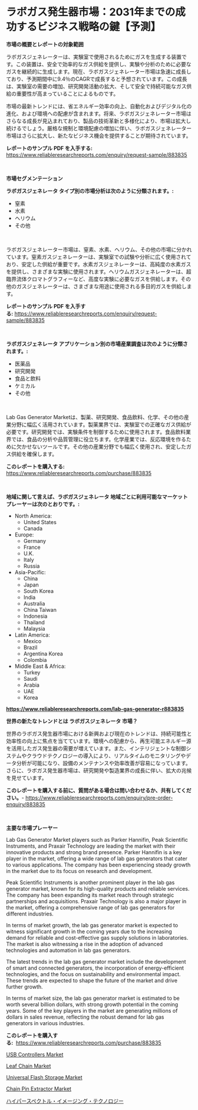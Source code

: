 <p><h1>ラボガス発生器市場：2031年までの成功するビジネス戦略の鍵【予測】</h1></p><p><strong>市場の概要とレポートの対象範囲</strong></p>
<p><p>ラボガスジェネレーターは、実験室で使用されるためにガスを生成する装置です。この装置は、安全で効率的なガス供給を提供し、実験や分析のために必要なガスを継続的に生成します。現在、ラボガスジェネレーター市場は急速に成長しており、予測期間中に9.4％のCAGRで成長すると予想されています。この成長は、実験室の需要の増加、研究開発活動の拡大、そして安全で持続可能なガス供給の重要性が高まっていることによるものです。</p><p>市場の最新トレンドには、省エネルギー効率の向上、自動化およびデジタル化の進化、および環境への配慮が含まれます。将来、ラボガスジェネレーター市場はさらなる成長が見込まれており、製品の技術革新と多様化により、市場は拡大し続けるでしょう。厳格な規制と環境配慮の増加に伴い、ラボガスジェネレーター市場はさらに拡大し、新たなビジネス機会を提供することが期待されています。</p></p>
<p><strong>レポートのサンプル PDF を入手する:</strong> <a href="https://www.reliableresearchreports.com/enquiry/request-sample/883835">https://www.reliableresearchreports.com/enquiry/request-sample/883835</a></p>
<p>&nbsp;</p>
<p><strong>市場セグメンテーション</strong></p>
<p><strong>ラボガスジェネレータ タイプ別の市場分析は次のように分類されます。:</strong></p>
<p><ul><li>窒素</li><li>水素</li><li>ヘリウム</li><li>その他</li></ul></p>
<p>&nbsp;</p>
<p><p>ラボガスジェネレーター市場は、窒素、水素、ヘリウム、その他の市場に分かれています。窒素ガスジェネレーターは、実験室での試験や分析に広く使用されており、安定した供給が重要です。水素ガスジェネレーターは、高純度の水素ガスを提供し、さまざまな実験に使用されます。ヘリウムガスジェネレーターは、超臨界流体クロマトグラフィーなど、高度な実験に必要なガスを供給します。その他のガスジェネレーターは、さまざまな用途に使用される多目的ガスを供給します。</p></p>
<p><strong>レポートのサンプル PDF を入手する:</strong>&nbsp;<a href="https://www.reliableresearchreports.com/enquiry/request-sample/883835">https://www.reliableresearchreports.com/enquiry/request-sample/883835</a></p>
<p>&nbsp;</p>
<p><strong> ラボガスジェネレータ アプリケーション別の市場産業調査は次のように分類されます。:</strong></p>
<p><ul><li>医薬品</li><li>研究開発</li><li>食品と飲料</li><li>ケミカル</li><li>その他</li></ul></p>
<p>&nbsp;</p>
<p><p>Lab Gas Generator Marketは、製薬、研究開発、食品飲料、化学、その他の産業分野に幅広く活用されています。製薬業界では、実験室での正確なガス供給が必要です。研究開発では、実験条件を制御するために使用されます。食品飲料業界では、食品の分析や品質管理に役立ちます。化学産業では、反応環境を作るために欠かせないツールです。その他の産業分野でも幅広く使用され、安定したガス供給を確保します。</p></p>
<p><strong>このレポートを購入する:</strong>&nbsp; <a href="https://www.reliableresearchreports.com/purchase/883835">https://www.reliableresearchreports.com/purchase/883835</a></p>
<p>&nbsp;</p>
<p><strong>地域に関して言えば、ラボガスジェネレータ 地域ごとに利用可能なマーケットプレーヤーは次のとおりです。:</strong></p>
<p><ul>
    <li>
        North America:
        <ul>
            <li>United States</li>
            <li>Canada</li>
        </ul>
    </li>
    <li>
        Europe:
        <ul>
            <li>Germany</li>
            <li>France</li>
            <li>U.K.</li>
            <li>Italy</li>
            <li>Russia</li>
        </ul>
    </li>
    <li>
        Asia-Pacific:
        <ul>
            <li>China</li>
            <li>Japan</li>
            <li>South Korea</li>
            <li>India</li>
            <li>Australia</li>
            <li>China Taiwan</li>
            <li>Indonesia</li>
            <li>Thailand</li>
            <li>Malaysia</li>
        </ul>
    </li>
    <li>
        Latin America:
        <ul>
            <li>Mexico</li>
            <li>Brazil</li>
            <li>Argentina Korea</li>
            <li>Colombia</li>
        </ul>
    </li>
    <li>
        Middle East & Africa:
        <ul>
            <li>Turkey</li>
            <li>Saudi</li>
            <li>Arabia</li>
            <li>UAE</li>
            <li>Korea</li>
        </ul>
    </li>
    </ul></p>
<p><strong><a href="https://www.reliableresearchreports.com/lab-gas-generator-r883835">https://www.reliableresearchreports.com/lab-gas-generator-r883835</a></strong>&nbsp;</p>
<p><strong>世界の新たなトレンドとは ラボガスジェネレータ 市場？</strong></p>
<p><p>世界のラボガス発生器市場における新興および現在のトレンドは、持続可能性と効率性の向上に焦点を当てています。環境への配慮から、再生可能エネルギー源を活用したガス発生器の需要が増えています。また、インテリジェントな制御システムやクラウドテクノロジーの導入により、リアルタイムのモニタリングやデータ分析が可能になり、設備のメンテナンスや効率改善が容易になっています。さらに、ラボガス発生器市場は、研究開発や製造業界の成長に伴い、拡大の兆候を見せています。</p></p>
<p><strong>このレポートを購入する前に、質問がある場合は問い合わせるか、共有してください。</strong>- <a href="https://www.reliableresearchreports.com/enquiry/pre-order-enquiry/883835">https://www.reliableresearchreports.com/enquiry/pre-order-enquiry/883835</a></p>
<p>&nbsp;</p>
<p><strong>主要な市場プレーヤー</strong></p>
<p><p>Lab Gas Generator Market players such as Parker Hannifin, Peak Scientific Instruments, and Praxair Technology are leading the market with their innovative products and strong brand presence. Parker Hannifin is a key player in the market, offering a wide range of lab gas generators that cater to various applications. The company has been experiencing steady growth in the market due to its focus on research and development.</p><p>Peak Scientific Instruments is another prominent player in the lab gas generator market, known for its high-quality products and reliable services. The company has been expanding its market reach through strategic partnerships and acquisitions. Praxair Technology is also a major player in the market, offering a comprehensive range of lab gas generators for different industries.</p><p>In terms of market growth, the lab gas generator market is expected to witness significant growth in the coming years due to the increasing demand for reliable and cost-effective gas supply solutions in laboratories. The market is also witnessing a rise in the adoption of advanced technologies and automation in lab gas generators.</p><p>The latest trends in the lab gas generator market include the development of smart and connected generators, the incorporation of energy-efficient technologies, and the focus on sustainability and environmental impact. These trends are expected to shape the future of the market and drive further growth.</p><p>In terms of market size, the lab gas generator market is estimated to be worth several billion dollars, with strong growth potential in the coming years. Some of the key players in the market are generating millions of dollars in sales revenue, reflecting the robust demand for lab gas generators in various industries.</p></p>
<p><strong>このレポートを購入する:</strong>&nbsp;&nbsp;<a href="https://www.reliableresearchreports.com/purchase/883835">https://www.reliableresearchreports.com/purchase/883835</a></p>
<p><p><a href="https://www.linkedin.com/pulse/usb-controllers-market-size-reveals-best-marketing-channels-b3u6e?trackingId=3HE6fvBlgIYyr85QSFnhLA%3D%3D">USB Controllers Market</a></p><p><a href="https://github.com/guneycigdem35/Market-Research-Report-List-2/blob/main/leaf-chain-market.md">Leaf Chain Market</a></p><p><a href="https://www.linkedin.com/pulse/universal-flash-storage-market-share-evolution-growth-trends-jxloe?trackingId=FHMMmi2npKJoAkakbENFeA%3D%3D">Universal Flash Storage Market</a></p><p><a href="https://github.com/biheemgalvinlouises6hokrh3h/Market-Research-Report-List-2/blob/main/chain-pin-extractor-market.md">Chain Pin Extractor Market</a></p><p><a href="https://github.com/zoetazuur/Market-Research-Report-List-1/blob/main/293647127801.md">ハイパースペクトル・イメージング・テクノロジー</a></p></p>
